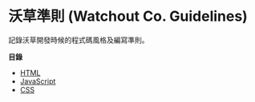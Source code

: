 # 沃草準則 (Watchout Co. Guidelines)

記錄沃草開發時候的程式碼風格及編寫準則。

**目錄**

* [HTML](code/HTML.md)
* [JavaScript](code/JavaScript.md)
* [CSS](code/CSS.md)
